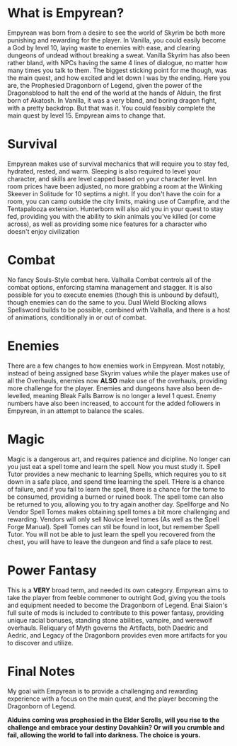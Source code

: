 # What is Empyrean?

  Empyrean was born from a desire to see the world of Skyrim be both more punishing and rewarding for the player. In Vanilla, you could easily become a God by level 10, laying waste to enemies with ease, and clearing dungeons of undead without breaking a sweat. Vanilla Skyrim has also been rather bland, 
  with NPCs having the same 4 lines of dialogue, no matter how many times you talk to them. The biggest sticking point for me though, was the main quest, and how excited and let down I was by the ending. Here you are, the Prophesied Dragonborn of Legend, given the power of the Dragonsblood to halt
  the end of the world at the hands of Alduin, the first born of Akatosh. In Vanilla, it was a very bland, and boring dragon fight, with a pretty backdrop. But that was it. You could feasibly complete the main quest by level 15. Empyrean aims to change that.
  
# Survival
  Empyrean makes use of survival mechanics that will require you to stay fed, hydrated, rested, and warm. Sleeping is also required to level your character, and skills are level capped based on your character level. Inn room prices have been adjusted, no more grabbing a room at the Winking Skeever in Solitude
  for 10 septims a night. If you don't have the coin for a room, you can camp outside the city limits, making use of Campfire, and the Tentapalooza extension. Hunterborn will also aid you in your quest to stay fed, providing you with the ability to skin animals you've killed (or come across), as well as
  providing some nice features for a character who doesn't enjoy civilization
  
# Combat
  No fancy Souls-Style combat here. Valhalla Combat controls all of the combat options, enforcing stamina management and stagger. It is also possible for you to execute enemies (though this is unbound by default), though enemies can do the same to you. Dual Wield Blocking allows Spellsword builds to be possible, combined with Valhalla, and there is a host of animations, conditionally in or out of combat.
  
# Enemies
  There are a few changes to how enemies work in Empyrean. Most notably, instead of being assigned base Skyrim values while the player makes use of all the Overhauls, enemies now **ALSO** make use of the overhauls, providing more challenge for the player. Enemies and dungeons have also been de-levelled, meaning
  Bleak Falls Barrow is no longer a level 1 quest. Enemy numbers have also been increased, to account for the added followers in Empyrean, in an attempt to balance the scales.
  
# Magic
  Magic is a dangerous art, and requires patience and dicipline. No longer can you just eat a spell tome and learn the spell. Now you must study it. Spell Tutor provides a new mechanic to learning Spells, which requires you to sit down in a safe place, and spend time learning the spell. THere is a chance of failure,
  and if you fail to learn the spell, there is a chance for the tome to be consumed, providing a burned or ruined book. The spell tome can also be returned to you, allowing you to try again another day. Spellforge and No Vendor Spell Tomes makes obtaining spell tomes a bit more challenging and rewarding. Vendors
  will only sell Novice level tomes (As well as the Spell Forge Manual). Spell Tomes can stil be found in loot, but remember Spell Tutor. You will not be able to just learn the spell you recovered from the chest, you will have to leave the dungeon and find a safe place to rest.
  
# Power Fantasy
  This is a **VERY** broad term, and needed its own category. Empyrean aims to take the player from feeble commoner to outright God, giving you the tools and equipment needed to become the Dragonborn of Legend. Enai Siaion's full suite of mods is included to contribute to this power fantasy, providing unique
  racial bonuses, standing stone abilities, vampire, and werewolf overhauls. Reliquary of Myth governs the Artifacts, both Daedric and Aedric, and Legacy of the Dragonborn provides even more artifacts for you to discover and utilize.
  
# Final Notes
  My goal with Empyrean is to provide a challenging and rewarding experience with a focus on the main quest, and the player becoming the Dragonborn of Legend. 
  
 **Alduins coming was prophesied in the Elder Scrolls, will you rise to the challenge and embrace your destiny Dovahkiin? Or will you crumble and fail, allowing the world to fall into darkness. The choice is yours.**
